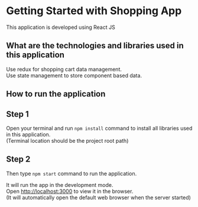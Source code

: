 # Getting Started with Shopping App

This application is developed using React JS

## What are the technologies and libraries used in this application

Use redux for shopping cart data management.\
Use state management to store component based data.

## How to run the application

## Step 1
Open your terminal and run  `npm install` command to install all libraries used in this application.\
(Terminal location should be the project root path)

## Step 2
Then type `npm start` command to run the application.

It will run the app in the development mode.\
Open [http://localhost:3000](http://localhost:3000) to view it in the browser.\
(It will automatically open the default web browser when the server started)
